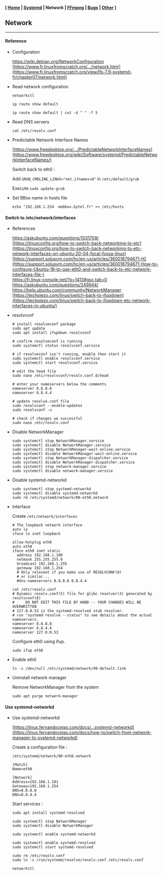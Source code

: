 <link href="style.css" rel="stylesheet"></link>

**[ [Home](00-Home.html) | [Systemd](01-Systemd.html) | Network | [FFmpeg](03-FFmpeg.html) | [Bugs](04-Bugs.html) | [Other](99-Other.html) ]**

## Network

---

#### Reference

* Configuration
    
    https://wiki.debian.org/NetworkConfiguration  
    [https://www.fr.linuxfromscratch.org/.../network.html](https://www.fr.linuxfromscratch.org/view/lfs-7.9-systemd-fr/chapter07/network.html)  

* Read network configuration
    
    `networkctl`
    
    `ip route show default`
    
    `ip route show default | cut -d " " -f 5`

* Read DNS servers
    
    `cat /etc/resolv.conf`

* Predictable Network Interface Names
    
    [https://www.freedesktop.org/.../PredictableNetworkInterfaceNames](https://www.freedesktop.org/wiki/Software/systemd/PredictableNetworkInterfaceNames/)  
    
    Switch back to eth0 :
    
    Add `GRUB_CMDLINE_LINUX="net.ifnames=0"` in `/etc/default/grub`
    
    Execute `sudo update-grub`
    
* Set BBox name in hosts file

    `echo "192.168.1.254  mabbox.bytel.fr" >> /etc/hosts`


#### Switch to /etc/network/interfaces

* References
    
    https://askubuntu.com/questions/1031709/  
    [https://linuxconfig.org/how-to-switch-back-networking-to-etc](https://linuxconfig.org/how-to-switch-back-networking-to-etc-network-interfaces-on-ubuntu-20-04-focal-fossa-linux)  
    [https://support.solusvm.com/hc/en-us/articles/360018794671-H](https://support.solusvm.com/hc/en-us/articles/360018794671-How-to-configure-Ubuntu-18-to-use-eth0-and-switch-back-to-etc-network-interfaces-file-)  
    https://fr.linux-console.net/?p=1413#gsc.tab=0  
    https://askubuntu.com/questions/249944/  
    https://help.ubuntu.com/community/NetworkManager  
    [https://techpiezo.com/linux/switch-back-to-ifupdown](https://techpiezo.com/linux/switch-back-to-ifupdown-etc-network-interfaces-in-ubuntu/)  

* resolvconf
    
    ```
    # install resolveconf package
    sudo apt update
    sudo apt install ifupdown resolvconf

    # confirm resolveconf is running
    sudo systemctl status resolvconf.service

    # if resolveconf isn't running, enable then start it
    sudo systemctl enable resolvconf.service
    sudo systemctl start resolvconf.service

    # edit the head file
    sudo nano /etc/resolvconf/resolv.conf.d/head

    # enter your nameservers below the comments
    nameserver 8.8.8.8
    nameserver 8.8.4.4

    # update resolve.conf file
    sudo resolvconf --enable-updates
    sudo resolvconf -u

    # check if changes we successful
    sudo nano /etc/resolv.conf
    ```

* Disable NetworkManager

    ```
    sudo systemctl stop NetworkManager.service
    sudo systemctl disable NetworkManager.service
    sudo systemctl stop NetworkManager-wait-online.service
    sudo systemctl disable NetworkManager-wait-online.service
    sudo systemctl stop NetworkManager-dispatcher.service
    sudo systemctl disable NetworkManager-dispatcher.service
    sudo systemctl stop network-manager.service
    sudo systemctl disable network-manager.service
    ```

* Disable systemd-networkd
    
    ```
    sudo systemctl stop systemd-networkd
    sudo systemctl disable systemd-networkd
    sudo rm /etc/systemd/network/00-eth0.network
    ```

* Interface
    
    Create `/etc/network/interfaces`

    ```
    # The loopback network interface
    auto lo
    iface lo inet loopback

    allow-hotplug eth0
    auto eth0
    iface eth0 inet static
      address 192.168.1.100
      netmask 255.255.255.0
      broadcast 192.168.1.255
      gateway 192.168.1.254
      # Only relevant if you make use of RESOLVCONF(8)
      # or similar...
      #dns-nameservers 8.8.8.8 8.8.4.4
    ```

    ```
    cat /etc/resolv.conf 
    # Dynamic resolv.conf(5) file for glibc resolver(3) generated by resolvconf(8)
    #     DO NOT EDIT THIS FILE BY HAND -- YOUR CHANGES WILL BE OVERWRITTEN
    # 127.0.0.53 is the systemd-resolved stub resolver.
    # run "systemd-resolve --status" to see details about the actual nameservers.
    nameserver 8.8.8.8
    nameserver 8.8.4.4
    nameserver 127.0.0.53
    ```
    
    Configure eth0 using ifup.

    ```
    sudo ifup eth0
    ```
    
* Enable eth0

    `ln -s /dev/null /etc/systemd/network/99-default.link`

* Uninstall network manager

    Remove NetworkManager from the system

    ```
    sudo apt purge network-manager
    ```


#### Use systemd-networkd

* Use systemd-networkd
    
    [https://linux.fernandocejas.com/docs/...systemd-networkd](https://linux.fernandocejas.com/docs/how-to/switch-from-network-manager-to-systemd-networkd)  
    
    Create a configuration file :
    
    `/etc/systemd/network/00-eth0.network`

    ```
    [Match]
    Name=eth0

    [Network]
    Address=192.168.1.101
    Gateway=192.168.1.254
    DNS=8.8.8.8
    DNS=8.8.4.4
    ```
    
    Start services :
    
    ```
    sudo apt install systemd-resolved

    sudo systemctl stop NetworkManager
    sudo systemctl disable NetworkManager

    sudo systemctl enable systemd-networkd

    sudo systemctl enable systemd-resolved
    sudo systemctl start systemd-resolved

    sudo rm /etc/resolv.conf
    sudo ln -s /run/systemd/resolve/resolv.conf /etc/resolv.conf

    networkctl
    ```

<!--

#### Network

* networkd: interfaces stuck in "configuring" state · Issue #17831 · systemd/systemd · GitHub
    
    https://github.com/systemd/systemd/issues/17831  

* Disabling IPv6 causes network interface to stay in configuring status · Issue #1419 · coreos/bugs · GitHub
    
    https://github.com/coreos/bugs/issues/1419  

* Systemd-networkd: ipv6 et ipv4 - Support Debian - debian-fr.org
    
    [https://www.debian-fr.org/t/systemd-networkd-ipv6-et-ipv4/80](https://www.debian-fr.org/t/systemd-networkd-ipv6-et-ipv4/80773/7)  

* [Résolu]Changer le DNS (de façon stable) / Accès internet et réseaux / Forum Ubuntu-fr.org
    
    https://forum.ubuntu-fr.org/viewtopic.php?id=2074877  

-->


